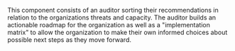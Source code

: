 
This component consists of an auditor sorting their recommendations in relation to the organizations threats and capacity. The auditor builds an actionable roadmap for the organization as well as a "implementation matrix" to allow the organization to make their own informed choices about possible next steps as they move forward.
